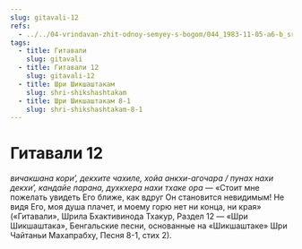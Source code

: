 ```yaml
---
slug: gitavali-12
refs:
  - ../../04-vrindavan-zhit-odnoy-semyey-s-bogom/044_1983-11-05-a6-b_sridharmj_transcendentnye_shpiony___chernyj_rynok_vysshej_realnosti.md
tags:
  - title: Гитавали
    slug: gitavali
  - title: Гитавали 12
    slug: gitavali-12
  - title: Шри Шикшаштакам
    slug: shri-shikshashtakam
  - title: Шри Шикшаштакам 8-1
    slug: shri-shikshashtakam-8-1
---
```


# Гитавали 12

*вичакшана кори’, декхите чахиле, хойа анкхи-агочара / пунах нахи декхи’, кандайе парана, духкхера нахи тхаке ора* — «Стоит мне пожелать увидеть Его ближе, как вдруг Он становится невидимым! Не видя Его, моя душа плачет, и моему горю нет ни конца, ни края» («Гитавали», Шрила Бхактивинода Тхакур, Раздел 12 — «Шри Шикшаштака», Бенгальские песни, основанные на «Шикшаштаке» Шри Чайтаньи Махапрабху, Песня 8-1, стих 2).

